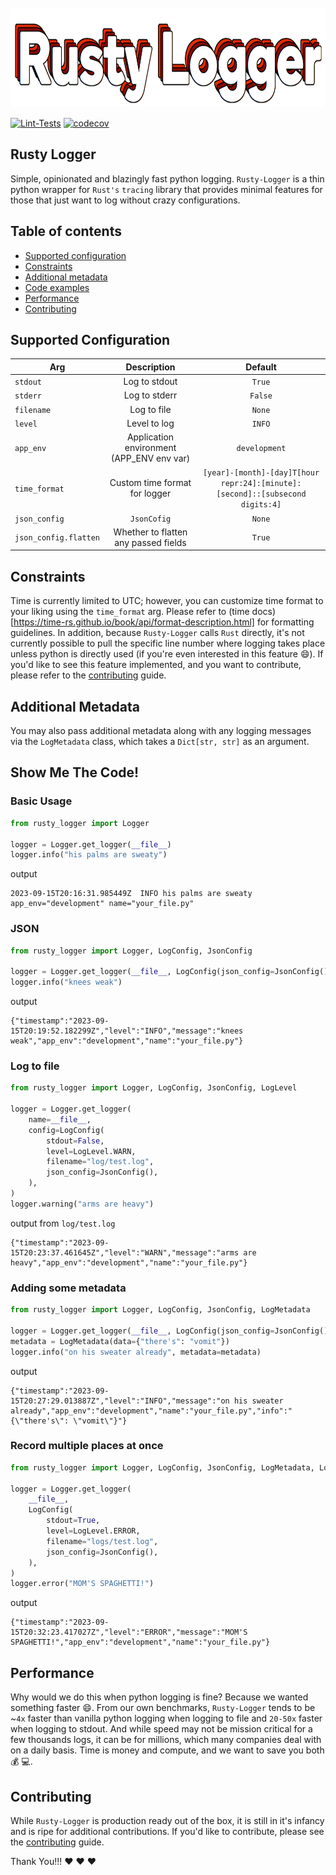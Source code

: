 
<br>
<img src="img/rusty-logger-logo.png"  width="767" height="159" alt="rusty logger logo"/>
<br>

[![Lint-Tests]((https://github.com/thorrester/rusty-logger/actions/workflows/lint-testing.yml/badge.svg))](https://github.com/thorrester/rusty-logger/actions/workflows/lint-testing.yml)
[![codecov](https://codecov.io/gh/thorrester/rusty-logger/graph/badge.svg?token=RVDMQRUEHT)](https://codecov.io/gh/thorrester/rusty-logger)

## Rusty Logger

Simple, opinionated and blazingly fast python logging. `Rusty-Logger` is a thin python wrapper for `Rust's` `tracing` library that provides minimal features for those that just want to log without crazy configurations.


## Table of contents

- [Supported configuration](#supported-configuration)
- [Constraints](#constraints)
- [Additional metadata](#additional-metadata)
- [Code examples](#show-me-the-code)
- [Performance](#performance)
- [Contributing](#contributing)

## Supported Configuration

| Arg  | Description | Default |
| ------------- | :-------------:| :-------------: |
| `stdout`  | Log to stdout  | `True` |
| `stderr`  | Log to stderr  | `False` |
| `filename`  | Log to file  | `None` |
| `level`  | Level to log  | `INFO` |
| `app_env`  | Application environment (APP_ENV env var)  | `development` |
| `time_format` | Custom time format for logger | `[year]-[month]-[day]T[hour repr:24]:[minute]:[second]::[subsecond digits:4]` |
| `json_config`  | `JsonCofig`  | `None` |
| `json_config.flatten`  | Whether to flatten any passed fields  | `True` |

## Constraints

Time is currently limited to UTC; however, you can customize time format to your liking using the `time_format` arg. Please refer to (time docs)[https://time-rs.github.io/book/api/format-description.html] for formatting guidelines. In addition, because `Rusty-Logger` calls `Rust` directly, it's not currently possible to pull the specific line number where logging takes place unless python is directly used (if you're even interested in this feature :smile:). If you'd like to see this feature implemented, and you want to contribute, please refer to the [contributing](https://github.com/thorrester/rusty-logger/blob/main/CONTRIBUTING.md) guide.

## Additional Metadata

You may also pass additional metadata along with any logging messages via the `LogMetadata` class, which takes a `Dict[str, str]` as an argument. 

## Show Me The Code!

### Basic Usage

```python
from rusty_logger import Logger

logger = Logger.get_logger(__file__)
logger.info("his palms are sweaty")
```

output
```shell
2023-09-15T20:16:31.985449Z  INFO his palms are sweaty app_env="development" name="your_file.py"
``` 

### JSON

```python
from rusty_logger import Logger, LogConfig, JsonConfig

logger = Logger.get_logger(__file__, LogConfig(json_config=JsonConfig()))
logger.info("knees weak")
```

output
```shell
{"timestamp":"2023-09-15T20:19:52.182299Z","level":"INFO","message":"knees weak","app_env":"development","name":"your_file.py"}
```

### Log to file

```python
from rusty_logger import Logger, LogConfig, JsonConfig, LogLevel

logger = Logger.get_logger(
    name=__file__,
    config=LogConfig(
        stdout=False,
        level=LogLevel.WARN,
        filename="log/test.log",
        json_config=JsonConfig(),
    ),
)
logger.warning("arms are heavy")
```

output from `log/test.log`
```shell
{"timestamp":"2023-09-15T20:23:37.461645Z","level":"WARN","message":"arms are heavy","app_env":"development","name":"your_file.py"}
```

### Adding some metadata

```python
from rusty_logger import Logger, LogConfig, JsonConfig, LogMetadata

logger = Logger.get_logger(__file__, LogConfig(json_config=JsonConfig()))
metadata = LogMetadata(data={"there's": "vomit"})
logger.info("on his sweater already", metadata=metadata)
```

output
```shell
{"timestamp":"2023-09-15T20:27:29.013887Z","level":"INFO","message":"on his sweater already","app_env":"development","name":"your_file.py","info":"{\"there's\": \"vomit\"}"}
```

### Record multiple places at once

```python
from rusty_logger import Logger, LogConfig, JsonConfig, LogMetadata, LogLevel

logger = Logger.get_logger(
    __file__,
    LogConfig(
        stdout=True,
        level=LogLevel.ERROR,
        filename="logs/test.log",
        json_config=JsonConfig(),
    ),
)
logger.error("MOM'S SPAGHETTI!")
```

output
```shell
{"timestamp":"2023-09-15T20:32:23.417027Z","level":"ERROR","message":"MOM'S SPAGHETTI!","app_env":"development","name":"your_file.py"}
```

## Performance
Why would we do this when python logging is fine? Because we wanted something faster :smile:. From our own benchmarks, `Rusty-Logger` tends to be ~`4x` faster than vanilla python logging when logging to file and `20-50x` faster when logging to stdout. And while speed may not be mission critical for a few thousands logs, it can be for millions, which many companies deal with on a daily basis. Time is money and compute, and we want to save you both :moneybag: :computer:.

## Contributing
While `Rusty-Logger` is production ready out of the box, it is still in it's infancy and is ripe for additional contributions. If you'd like to contribute, please see the [contributing](https://github.com/thorrester/rusty-logger/blob/main/CONTRIBUTING.md) guide.


Thank You!!! :heart: :heart: :heart: